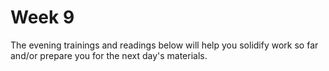 # Week 9

The evening trainings and readings below will help you solidify work so far and/or prepare you for the next day's materials.
<!--
### Monday
To submit on today's [pulse check](https://docs.google.com/forms/d/e/1FAIpQLSe7KpquxAEpvf5gCdfEbt4RIFbmkiTKL8i_-P_9bcvG5zxnQQ/viewform): [Your go fish repo](https://github.com/SF-WDI-LABS/go-fish-card-game)

1. Work through part of the Rails getting started guide, according to [this training](https://github.com/sf-wdi-37/rails-guides-training/blob/master/README.md). Doing the whole guide would probably take **5-6 hours**. **Don't do the whole thing!** Cap yourself at 2 hours.
2. Read chapters 1-2 of the Rails Guide on [Migrations](http://guides.rubyonrails.org/active_record_migrations.html). Write down 2 important term definitions you learned and 2 situations where you think you'll use migrations.

### Tuesday
To submit on today's [pulse check](https://docs.google.com/forms/d/e/1FAIpQLSe7KpquxAEpvf5gCdfEbt4RIFbmkiTKL8i_-P_9bcvG5zxnQQ/viewform): 

### Wednesday
To submit on today's [pulse check](https://docs.google.com/forms/d/e/1FAIpQLSe7KpquxAEpvf5gCdfEbt4RIFbmkiTKL8i_-P_9bcvG5zxnQQ/viewform):

3. Read Chapter 1 (Why Associations?) from the [Active Record Associations Rails Guide](http://guides.rubyonrails.org/association_basics.html).  Then, skim through the following sections:
  - 2.1 The `belongs_to` Association
  - 2.3 The `has_many` Association
  - 2.4 The `has_many :through` Association
  - 2.10 Self Joins
  

1. Work through part 1 of the [Rails Pet Lab](https://github.com/sf-wdi-labs/rails-pet-lab).

2. Check out the [Active Record Validations Rails guide](http://guides.rubyonrails.org/active_record_validations.html):

  * Read chapter 1 closely.
  * Skim through chapters 2 and 3. Pick two methods from chapter 2 and implement them in the pet lab.
  
### Thursday
To submit on today's [pulse check](https://docs.google.com/forms/d/e/1FAIpQLSe7KpquxAEpvf5gCdfEbt4RIFbmkiTKL8i_-P_9bcvG5zxnQQ/viewform):

### Friday/Weekend
To submit on today's [pulse check](https://docs.google.com/forms/d/e/1FAIpQLSe7KpquxAEpvf5gCdfEbt4RIFbmkiTKL8i_-P_9bcvG5zxnQQ/viewform):


1. Complete the [Library App](https://github.com/sf-wdi-39/public-library-app). You'll work on part 2 tomorrow morning.

2. In preparation for tomorrow afternoon, read the [asset pipeline rails guide](http://guides.rubyonrails.org/asset_pipeline.html), sections 1 and 2.
-->
